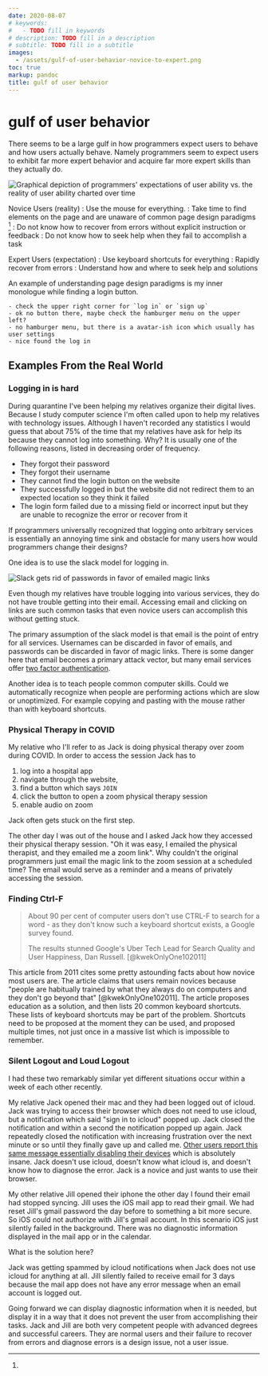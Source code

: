 ```yaml
---
date: 2020-08-07
# keywords:
#   - TODO fill in keywords
# description: TODO fill in a description
# subtitle: TODO fill in a subtitle
images: 
  - /assets/gulf-of-user-behavior-novice-to-expert.png
toc: true 
markup: pandoc
title: gulf of user behavior
---
```


# gulf of user behavior

There seems to be a large gulf in how programmers expect users to behave and how users actually behave.
Namely programmers seem to expect users to exhibit far more expert behavior and acquire far more expert skills than they actually do.

![Graphical depiction of programmers' expectations of user ability vs. the reality of user ability charted over time](/assets/gulf-of-user-behavior-novice-to-expert.png)

Novice Users (reality)
: Use the mouse for everything.
: Take time to find elements on the page and are unaware of common page design paradigms [^loginLocation]
: Do not know how to recover from errors without explicit instruction or feedback
: Do not know how to seek help when they fail to accomplish a task

Expert Users (expectation)
: Use keyboard shortcuts for everything
: Rapidly recover from errors
: Understand how and where to seek help and solutions


[^loginLocation]:
  An example of understanding page design paradigms is my inner monologue while finding a login button.

    - check the upper right corner for `log in` or `sign up`
    - ok no button there, maybe check the hamburger menu on the upper left?
    - no hamburger menu, but there is a avatar-ish icon which usually has user settings
    - nice found the log in

## Examples From the Real World

### Logging in is hard

During quarantine I've been helping my relatives organize their digital lives.
Because I study computer science I'm often called upon to help my relatives with technology issues.
Although I haven't recorded any statistics I would guess that about 75% of the time that my relatives have ask for help its because they cannot log into something. 
Why?
It is usually one of the following reasons, listed in decreasing order of frequency.

- They forgot their password
- They forgot their username
- They cannot find the login button on the website
- They successfully logged in but the website did not redirect them to an expected location so they think it failed
- The login form failed due to a missing field or incorrect input but they are unable to recognize the error or recover from it

If programmers universally recognized that logging onto arbitrary services is essentially an annoying time sink and obstacle for many users how would programmers change their designs?

One idea is to use the slack model for logging in.

![Slack gets rid of passwords in favor of emailed magic links](/assets/slack-login-screen.png)

Even though my relatives have trouble logging into various services, they do not have trouble getting into their email.
Accessing email and clicking on links are such common tasks that even novice users can accomplish this without getting stuck.

The primary assumption of the slack model is that email is the point of entry for all services.
Usernames can be discarded in favor of emails, and passwords can be discarded in favor of magic links.
There is some danger here that email becomes a primary attack vector, but many email services offer [two factor authentication](https://support.google.com/accounts/answer/185839?co=GENIE.Platform%3DDesktop&hl=en).

Another idea is to teach people common computer skills.
Could we automatically recognize when people are performing actions which are slow or unoptimized.
For example copying and pasting with the mouse rather than with keyboard shortcuts.

### Physical Therapy in COVID

My relative who I'll refer to as Jack is doing physical therapy over zoom during COVID.
In order to access the session Jack has to

1. log into a hospital app
2. navigate through the website, 
3. find a button which says `JOIN`
4. click the button to open a zoom physical therapy session
5. enable audio on zoom

Jack often gets stuck on the first step.

The other day I was out of the house and I asked Jack how they accessed their physical therapy session.
"Oh it was easy, I emailed the physical therapist, and they emailed me a zoom link".
Why couldn't the original programmers just email the magic link to the zoom session at a scheduled time?
The email would serve as a reminder and a means of privately accessing the session.

### Finding Ctrl-F

> About 90 per cent of computer users don't use CTRL-F to search for a word - as they don't know such a keyboard shortcut exists, a Google survey found.
> 
> The results stunned Google's Uber Tech Lead for Search Quality and User Happiness, Dan Russell.
> [@kwekOnlyOne102011]

This article from 2011 cites some pretty astounding facts about how novice most users are.
The article claims that users remain novices because "people are habitually trained by what they always do on computers and they don't go beyond that" [@kwekOnlyOne102011].
The article proposes education as a solution, and then lists 20 common keyboard shortcuts.
These lists of keyboard shortcuts may be part of the problem. 
Shortcuts need to be proposed at the moment they can be used, and proposed multiple times, not just once in a massive list which is impossible to remember.

### Silent Logout and Loud Logout

I had these two remarkably similar yet different situations occur within a week of each other recently.

My relative Jack opened their mac and they had been logged out of icloud.
Jack was trying to access their browser which does not need to use icloud, but a notification which said "sign in to icloud" popped up.
Jack closed the notification and within a second the notification popped up again.
Jack repeatedly closed the notification with increasing frustration over the next minute or so until they finally gave up and called me. [Other users report this same message essentially disabling their devices](https://discussions.apple.com/thread/6484998) which is absolutely insane.
Jack doesn't use icloud, doesn't know what icloud is, and doesn't know how to diagnose the error.
Jack is a novice and just wants to use their browser.

My other relative Jill opened their iphone the other day I found their email had stopped syncing.
Jill uses the iOS mail app to read their gmail.
We had reset Jill's gmail password the day before to something a bit more secure.
So iOS could not authorize with Jill's gmail account.
In this scenario iOS just silently failed in the background.
There was no diagnostic information displayed in the mail app or in the calendar.

What is the solution here?

Jack was getting spammed by icloud notifications when Jack does not use icloud for anything at all.
Jill silently failed to receive email for 3 days because the mail app does not have any error message when an email account is logged out.

Going forward we can display diagnostic information when it is needed, but display it in a way that it does not prevent the user from accomplishing their tasks.
Jack and Jill are both very competent people with advanced degrees and successful careers.
They are normal users and their failure to recover from errors and diagnose errors is a design issue, not a user issue.